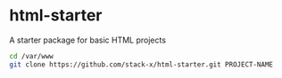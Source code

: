 # html-starter
A starter package for basic HTML projects

```sh
cd /var/www
git clone https://github.com/stack-x/html-starter.git PROJECT-NAME
```

